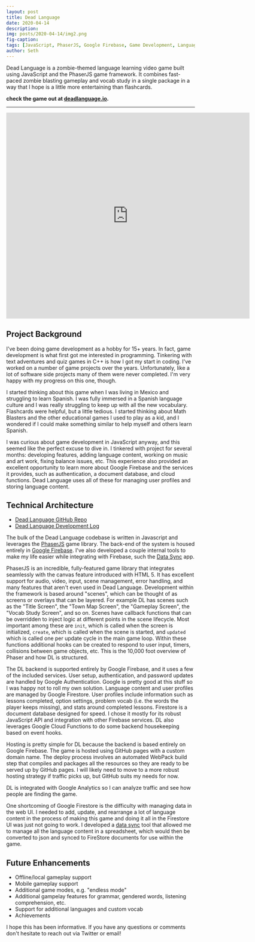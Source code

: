 ```yaml
---
layout: post
title: Dead Language
date: 2020-04-14
description:
img: posts/2020-04-14/img2.png
fig-caption:
tags: [JavaScript, PhaserJS, Google Firebase, Game Development, Language Learning, Zombies]
author: Seth
---
```


Dead Language is a zombie-themed language learning video game built using JavaScript and the PhaserJS game framework. It combines fast-paced zombie blasting gameplay and vocab study in a single package in a way that I hope is a little  more entertaining than flashcards.

**check the game out at [deadlanguage.io](https://www.deadlanguage.io).**

---

<div class="center">
  <iframe width="650" height="550" src="https://www.youtube.com/embed/JCvb46SomHg" frameborder="0" allow="accelerometer; autoplay; encrypted-media; gyroscope; picture-in-picture" allowfullscreen></iframe>
</div>

## Project Background

I've been doing game development as a hobby for 15+ years. In fact, game development is what first got me interested in programming. Tinkering with text adventures and quiz games in C++ is how I got my start in coding. I've worked on a number of game projects over the years. Unfortunately, like a lot of software side projects many of them were never completed. I'm very happy with my progress on this one, though.

I started thinking about this game when I was living in Mexico and struggling to learn Spanish. I was fully immersed in a Spanish language culture and I was really struggling to keep up with all the new vocabulary. Flashcards were helpful, but a little tedious. I started thinking about Math Blasters and the other educational games I used to play as a kid, and I wondered if I could make something similar to help myself and others learn Spanish.

I was curious about game development in JavaScript anyway, and this seemed like the perfect excuse to dive in. I tinkered with project for several months: developing features, adding language content, working on music and art work, fixing balance issues, etc. This experience also provided an excellent opportunity to learn more about Google Firebase and the services it provides, such as authentication, a document database, and cloud functions. Dead Language uses all of these for managing user profiles and storing language content.

## Technical Architecture

* [Dead Language GitHub Repo](https://github.com/sethpuckett/dead-language)
* [Dead Language Development Log](https://www.log.deadlanguage.io/)

The bulk of the Dead Language codebase is written in Javascript and leverages the [PhaserJS](https://phaser.io/) game library. The back-end of the system is housed entirely in [Google Firebase](https://firebase.google.com/). I've also developed a couple internal tools to make my life easier while integrating with Firebase, such the [Data Sync](https://github.com/sethpuckett/dead-language-data-sync) app.

PhaserJS is an incredible, fully-featured game library that integrates seamlessly with the canvas feature introduced with HTML 5. It has excellent support for audio, video, input, scene management, error handling, and many features that aren't even used in Dead Language. Development within the framework is based around "scenes", which can be thought of as screens or overlays that can be layered. For example DL has scenes such as the "Title Screen", the "Town Map Screen", the "Gameplay Screen", the "Vocab Study Screen", and so on. Scenes have callback functions that can be overridden to inject logic at different points in the scene lifecycle. Most important among these are `init`, which is called when the screen is initialized, `create`, which is called when the scene is started, and `updated` which is called one per update cycle in the main game loop. Within these functions additional hooks can be created to respond to user input, timers, collisions between game objects, etc. This is the 10,000 foot overview of Phaser and how DL is structured.

The DL backend is supported entirely by Google Firebase, and it uses a few of the included services. User setup, authentication, and password updates are handled by Google Authentication. Google is pretty good at this stuff so I was happy not to roll my own solution. Language content and user profiles are managed by Google Firestore. User profiles include information such as lessons completed, option settings, problem vocab (i.e. the words the player keeps missing), and stats around completed lessons. Firestore is a document database designed for speed. I chose it mostly for its robust JavaScript API and integration with other Firebase services. DL also leverages Google Cloud Functions to do some backend housekeeping based on event hooks.

Hosting is pretty simple for DL because the backend is based entirely on Google Firebase. The game is hosted using GitHub pages with a custom domain name. The deploy process involves an automated WebPack build step that compiles and packages all the resources so they are ready to be served up by GitHub pages. I will likely need to move to a more robust hosting strategy if traffic picks up, but GitHub suits my needs for now.

DL is integrated with Google Analytics so I can analyze traffic and see how people are finding the game.

One shortcoming of Google Firestore is the difficulty with managing data in the web UI. I needed to add, update, and rearrange a lot of language content in the process of making this game and doing it all in the Firestore UI was just not going to work. I developed a [data sync](https://github.com/sethpuckett/dead-language-data-sync) tool that allowed me to manage all the language content in a spreadsheet, which would then be converted to json and synced to FireStore documents for use within the game.

## Future Enhancements

* Offline/local gameplay support
* Mobile gameplay support
* Additional game modes, e.g. "endless mode"
* Additional gampelay features for grammar, gendered words, listening comprehension, etc.
* Support for additional languages and custom vocab
* Achievements

I hope this has been informative. If you have any questions or comments don't hesitate to reach out via Twitter or email!
